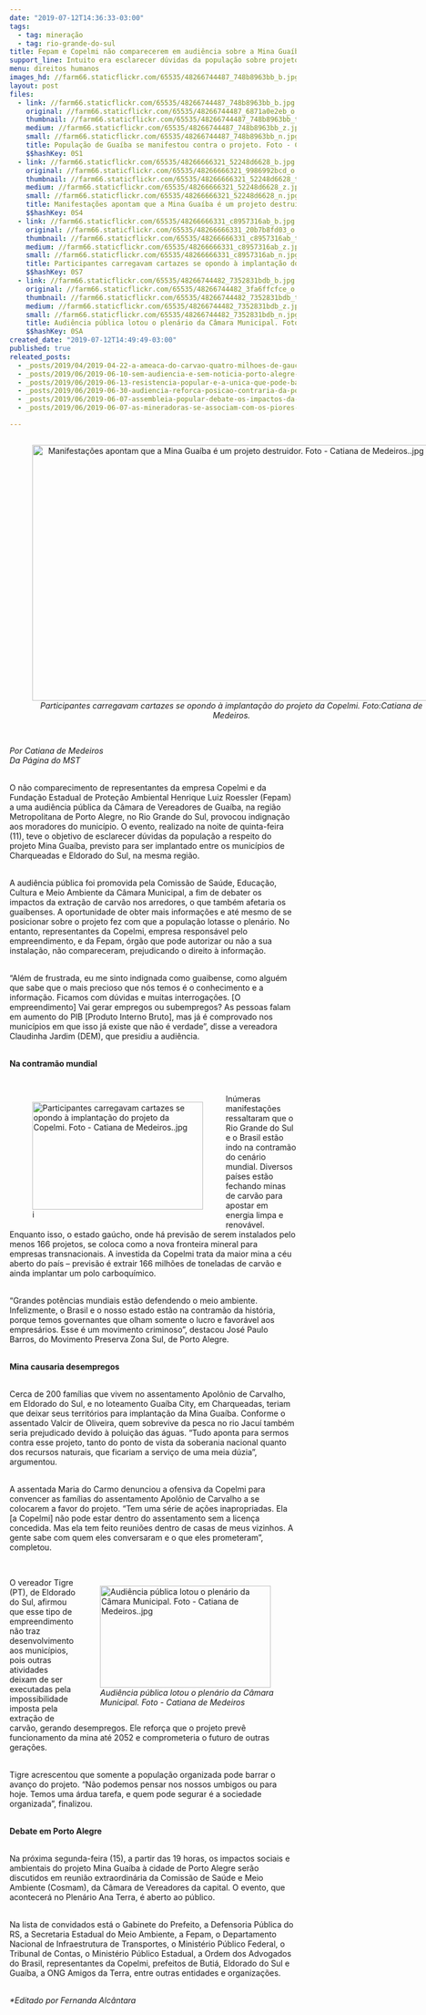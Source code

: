 ```yaml
---
date: "2019-07-12T14:36:33-03:00"
tags:
  - tag: mineração
  - tag: rio-grande-do-sul
title: Fepam e Copelmi não comparecerem em audiência sobre a Mina Guaíba
support_line: Intuito era esclarecer dúvidas da população sobre projeto de extração de carvão na região Metropolitana de Porto Alegre
menu: direitos humanos
images_hd: //farm66.staticflickr.com/65535/48266744487_748b8963bb_b.jpg
layout: post
files:
  - link: //farm66.staticflickr.com/65535/48266744487_748b8963bb_b.jpg
    original: //farm66.staticflickr.com/65535/48266744487_6871a0e2eb_o.jpg
    thumbnail: //farm66.staticflickr.com/65535/48266744487_748b8963bb_t.jpg
    medium: //farm66.staticflickr.com/65535/48266744487_748b8963bb_z.jpg
    small: //farm66.staticflickr.com/65535/48266744487_748b8963bb_n.jpg
    title: População de Guaíba se manifestou contra o projeto. Foto - Catiana de Medeiros.jpg
    $$hashKey: 0S1
  - link: //farm66.staticflickr.com/65535/48266666321_52248d6628_b.jpg
    original: //farm66.staticflickr.com/65535/48266666321_9986992bcd_o.jpg
    thumbnail: //farm66.staticflickr.com/65535/48266666321_52248d6628_t.jpg
    medium: //farm66.staticflickr.com/65535/48266666321_52248d6628_z.jpg
    small: //farm66.staticflickr.com/65535/48266666321_52248d6628_n.jpg
    title: Manifestações apontam que a Mina Guaíba é um projeto destruidor. Foto - Catiana de Medeiros..jpg
    $$hashKey: 0S4
  - link: //farm66.staticflickr.com/65535/48266666331_c8957316ab_b.jpg
    original: //farm66.staticflickr.com/65535/48266666331_20b7b8fd03_o.jpg
    thumbnail: //farm66.staticflickr.com/65535/48266666331_c8957316ab_t.jpg
    medium: //farm66.staticflickr.com/65535/48266666331_c8957316ab_z.jpg
    small: //farm66.staticflickr.com/65535/48266666331_c8957316ab_n.jpg
    title: Participantes carregavam cartazes se opondo à implantação do projeto da Copelmi. Foto - Catiana de Medeiros..jpg
    $$hashKey: 0S7
  - link: //farm66.staticflickr.com/65535/48266744482_7352831bdb_b.jpg
    original: //farm66.staticflickr.com/65535/48266744482_3fa6ffcfce_o.jpg
    thumbnail: //farm66.staticflickr.com/65535/48266744482_7352831bdb_t.jpg
    medium: //farm66.staticflickr.com/65535/48266744482_7352831bdb_z.jpg
    small: //farm66.staticflickr.com/65535/48266744482_7352831bdb_n.jpg
    title: Audiência pública lotou o plenário da Câmara Municipal. Foto - Catiana de Medeiros..jpg
    $$hashKey: 0SA
created_date: "2019-07-12T14:49:49-03:00"
published: true
releated_posts:
  - _posts/2019/04/2019-04-22-a-ameaca-do-carvao-quatro-milhoes-de-gauchos-sob-risco.md
  - _posts/2019/06/2019-06-10-sem-audiencia-e-sem-noticia-porto-alegre-sofrera-impacto-com-a-chegada-do-carvao.md
  - _posts/2019/06/2019-06-13-resistencia-popular-e-a-unica-que-pode-barrar-a-mineracao-no-rs.md
  - _posts/2019/06/2019-06-30-audiencia-reforca-posicao-contraria-da-populacao-gaucha-a-mina-guaiba.md
  - _posts/2019/06/2019-06-07-assembleia-popular-debate-os-impactos-da-mineracao-no-rio-grande-do-sul.md
  - _posts/2019/06/2019-06-07-as-mineradoras-se-associam-com-os-piores-piratas-da-humanidade.md

---
```

<div style="text-align:center">
<figure class="image" style="display:inline-block"><img alt="Manifestações apontam que a Mina Guaíba é um projeto destruidor. Foto - Catiana de Medeiros..jpg" height="449" src="//farm66.staticflickr.com/65535/48266666321_52248d6628_b.jpg" width="700" />
<figcaption><em>Participantes carregavam cartazes se opondo &agrave; implanta&ccedil;&atilde;o do projeto da Copelmi. Foto:Catiana de Medeiros.</em></figcaption>
</figure>
</div>

<p><br />
<em>Por Catiana de Medeiros<br />
Da P&aacute;gina do MST</em></p>

<p><br />
O n&atilde;o comparecimento de representantes da empresa Copelmi e da Funda&ccedil;&atilde;o Estadual de Prote&ccedil;&atilde;o Ambiental Henrique Luiz Roessler (Fepam) a uma audi&ecirc;ncia p&uacute;blica da C&acirc;mara de Vereadores de Gua&iacute;ba, na regi&atilde;o Metropolitana de Porto Alegre, no Rio Grande do Sul, provocou indigna&ccedil;&atilde;o aos moradores do munic&iacute;pio. O evento, realizado na noite de quinta-feira (11), teve o objetivo de esclarecer d&uacute;vidas da popula&ccedil;&atilde;o a respeito do projeto Mina Gua&iacute;ba, previsto para ser implantado entre os munic&iacute;pios de Charqueadas e Eldorado do Sul, na mesma regi&atilde;o.<br />
&nbsp;</p>

<p>A audi&ecirc;ncia p&uacute;blica foi promovida pela Comiss&atilde;o de Sa&uacute;de, Educa&ccedil;&atilde;o, Cultura e Meio Ambiente da C&acirc;mara Municipal, a fim de debater os impactos da extra&ccedil;&atilde;o de carv&atilde;o nos arredores, o que tamb&eacute;m afetaria os guaibenses. A oportunidade de obter mais informa&ccedil;&otilde;es e at&eacute; mesmo de se posicionar sobre o projeto fez com que a popula&ccedil;&atilde;o lotasse o plen&aacute;rio. No entanto, representantes da Copelmi, empresa respons&aacute;vel pelo empreendimento, e da Fepam, &oacute;rg&atilde;o que pode autorizar ou n&atilde;o a sua instala&ccedil;&atilde;o, n&atilde;o compareceram, prejudicando o direito &agrave; informa&ccedil;&atilde;o.</p>

<p><br />
&ldquo;Al&eacute;m de frustrada, eu me sinto indignada como guaibense, como algu&eacute;m que sabe que o mais precioso que n&oacute;s temos &eacute; o conhecimento e a informa&ccedil;&atilde;o. Ficamos com d&uacute;vidas e muitas interroga&ccedil;&otilde;es. [O empreendimento] Vai gerar empregos ou subempregos? As pessoas falam em aumento do PIB [Produto Interno Bruto], mas j&aacute; &eacute; comprovado nos munic&iacute;pios em que isso j&aacute; existe que n&atilde;o &eacute; verdade&rdquo;, disse a vereadora Claudinha Jardim (DEM), que presidiu a audi&ecirc;ncia.</p>

<p><br />
<strong>Na contram&atilde;o mundial</strong></p>

<p>&nbsp;</p>

<figure class="image" style="float:left"><img alt="Participantes carregavam cartazes se opondo à implantação do projeto da Copelmi. Foto - Catiana de Medeiros..jpg" height="189" src="//farm66.staticflickr.com/65535/48266666331_c8957316ab_b.jpg" width="300" />
<figcaption>i</figcaption>
</figure>

<p>In&uacute;meras manifesta&ccedil;&otilde;es ressaltaram que o Rio Grande do Sul e o Brasil est&atilde;o indo na contram&atilde;o do cen&aacute;rio mundial. Diversos pa&iacute;ses est&atilde;o fechando minas de carv&atilde;o para apostar em energia limpa e renov&aacute;vel. Enquanto isso, o estado ga&uacute;cho, onde h&aacute; previs&atilde;o de serem instalados pelo menos 166 projetos, se coloca como a nova fronteira mineral para empresas transnacionais. A investida da Copelmi trata da maior mina a c&eacute;u aberto do pa&iacute;s &ndash; previs&atilde;o &eacute; extrair 166 milh&otilde;es de toneladas de carv&atilde;o e ainda implantar um polo carboqu&iacute;mico.</p>

<p><br />
&ldquo;Grandes pot&ecirc;ncias mundiais est&atilde;o defendendo o meio ambiente. Infelizmente, o Brasil e o nosso estado est&atilde;o na contram&atilde;o da hist&oacute;ria, porque temos governantes que olham somente o lucro e favor&aacute;vel aos empres&aacute;rios. Esse &eacute; um movimento criminoso&rdquo;, destacou Jos&eacute; Paulo Barros, do Movimento Preserva Zona Sul, de Porto Alegre.</p>

<p><br />
<strong>Mina causaria desempregos</strong></p>

<p><br />
Cerca de 200 fam&iacute;lias que vivem no assentamento Apol&ocirc;nio de Carvalho, em Eldorado do Sul, e no loteamento Gua&iacute;ba City, em Charqueadas, teriam que deixar seus territ&oacute;rios para implanta&ccedil;&atilde;o da Mina Gua&iacute;ba. Conforme o assentado Valcir de Oliveira, quem sobrevive da pesca no rio Jacu&iacute; tamb&eacute;m seria prejudicado devido &agrave; polui&ccedil;&atilde;o das &aacute;guas. &ldquo;Tudo aponta para sermos contra esse projeto, tanto do ponto de vista da soberania nacional quanto dos recursos naturais, que ficariam a servi&ccedil;o de uma meia d&uacute;zia&rdquo;, argumentou.</p>

<p><br />
A assentada Maria do Carmo denunciou a ofensiva da Copelmi para convencer as fam&iacute;lias do assentamento Apol&ocirc;nio de Carvalho a se colocarem a favor do projeto. &ldquo;Tem uma s&eacute;rie de a&ccedil;&otilde;es inapropriadas. Ela [a Copelmi] n&atilde;o pode estar dentro do assentamento sem a licen&ccedil;a concedida. Mas ela tem feito reuni&otilde;es dentro de casas de meus vizinhos. A gente sabe com quem eles conversaram e o que eles prometeram&rdquo;, completou.</p>

<p>&nbsp;</p>

<figure class="image" style="float:right"><img alt="Audiência pública lotou o plenário da Câmara Municipal. Foto - Catiana de Medeiros..jpg" height="179" src="//farm66.staticflickr.com/65535/48266744482_7352831bdb_b.jpg" width="300" />
<figcaption><em>Audi&ecirc;ncia p&uacute;blica lotou o plen&aacute;rio da C&acirc;mara<br />
Municipal. Foto - Catiana de Medeiros</em></figcaption>
</figure>

<p>O vereador Tigre (PT), de Eldorado do Sul, afirmou que esse tipo de empreendimento n&atilde;o traz desenvolvimento aos munic&iacute;pios, pois outras atividades deixam de ser executadas pela impossibilidade imposta pela extra&ccedil;&atilde;o de carv&atilde;o, gerando desempregos. Ele refor&ccedil;a que o projeto prev&ecirc; funcionamento da mina at&eacute; 2052 e comprometeria o futuro de outras gera&ccedil;&otilde;es.&nbsp;</p>

<p><br />
Tigre acrescentou que somente a popula&ccedil;&atilde;o organizada pode barrar o avan&ccedil;o do projeto. &ldquo;N&atilde;o podemos pensar nos nossos umbigos ou para hoje. Temos uma &aacute;rdua tarefa, e quem pode segurar &eacute; a sociedade organizada&rdquo;, finalizou.</p>

<p><br />
<strong>Debate em Porto Alegre</strong></p>

<p><br />
Na pr&oacute;xima segunda-feira (15), a partir das 19 horas, os impactos sociais e ambientais do projeto Mina Gua&iacute;ba &agrave; cidade de Porto Alegre ser&atilde;o discutidos em reuni&atilde;o extraordin&aacute;ria da Comiss&atilde;o de Sa&uacute;de e Meio Ambiente (Cosmam), da C&acirc;mara de Vereadores da capital. O evento, que acontecer&aacute; no Plen&aacute;rio Ana Terra, &eacute; aberto ao p&uacute;blico.</p>

<p><br />
Na lista de convidados est&aacute; o Gabinete do Prefeito, a Defensoria P&uacute;blica do RS, a Secretaria Estadual do Meio Ambiente, a Fepam, o Departamento Nacional de Infraestrutura de Transportes, o Minist&eacute;rio P&uacute;blico Federal, o Tribunal de Contas, o Minist&eacute;rio P&uacute;blico Estadual, a Ordem dos Advogados do Brasil, representantes da Copelmi, prefeitos de Buti&aacute;, Eldorado do Sul e Gua&iacute;ba, a ONG Amigos da Terra, entre outras entidades e organiza&ccedil;&otilde;es.<br />
&nbsp;</p>

<p><em>*Editado por Fernanda Alc&acirc;ntara</em></p>
